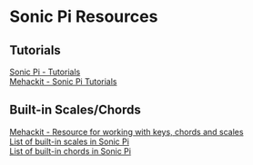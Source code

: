 # Sonic Pi Resources

## Tutorials
[Sonic Pi - Tutorials](https://sonic-pi.net/tutorial.html)</br>
[Mehackit - Sonic Pi Tutorials](https://sonic-pi.mehackit.org/)

## Built-in Scales/Chords
[Mehackit - Resource for working with keys, chords and scales](https://sonic-pi.mehackit.org/exercises/en/09-keys-chords-and-scales/01-piano.html)</br>
[List of built-in scales in Sonic Pi](https://www.rubydoc.info/github/samaaron/sonic-pi/SonicPi/Scale)</br>
[List of built-in chords in Sonic Pi](https://www.rubydoc.info/github/samaaron/sonic-pi/SonicPi/Chord)
